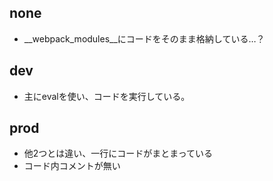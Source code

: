 ## none

- __webpack_modules__にコードをそのまま格納している…？

## dev

- 主にevalを使い、コードを実行している。

## prod

- 他2つとは違い、一行にコードがまとまっている
- コード内コメントが無い